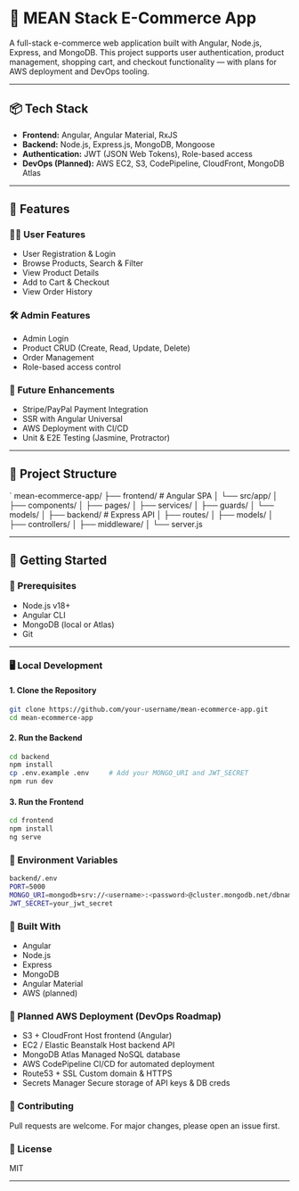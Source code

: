 # 🛒 MEAN Stack E-Commerce App

A full-stack e-commerce web application built with Angular, Node.js, Express, and MongoDB. This project supports user authentication, product management, shopping cart, and checkout functionality — with plans for AWS deployment and DevOps tooling.

---

## 📦 Tech Stack

- **Frontend:** Angular, Angular Material, RxJS
- **Backend:** Node.js, Express.js, MongoDB, Mongoose
- **Authentication:** JWT (JSON Web Tokens), Role-based access
- **DevOps (Planned):** AWS EC2, S3, CodePipeline, CloudFront, MongoDB Atlas

---

## 🚀 Features

### 🧑‍💻 User Features
- User Registration & Login
- Browse Products, Search & Filter
- View Product Details
- Add to Cart & Checkout
- View Order History

### 🛠 Admin Features
- Admin Login
- Product CRUD (Create, Read, Update, Delete)
- Order Management
- Role-based access control

### 🧾 Future Enhancements
- Stripe/PayPal Payment Integration
- SSR with Angular Universal
- AWS Deployment with CI/CD
- Unit & E2E Testing (Jasmine, Protractor)

---

## 📁 Project Structure

`
mean-ecommerce-app/
  ├── frontend/ # Angular SPA
  │ └── src/app/
  │ ├── components/
  │ ├── pages/
  │ ├── services/
  │ ├── guards/
  │ └── models/
  │
  ├── backend/ # Express API
  │ ├── routes/
  │ ├── models/
  │ ├── controllers/
  │ ├── middleware/
  │ └── server.js


---

## 🧪 Getting Started

### 🔧 Prerequisites
- Node.js v18+
- Angular CLI
- MongoDB (local or Atlas)
- Git

---

### 🖥 Local Development

#### 1. Clone the Repository
```bash
git clone https://github.com/your-username/mean-ecommerce-app.git
cd mean-ecommerce-app
```
#### 2. Run the Backend
```bash
cd backend
npm install
cp .env.example .env     # Add your MONGO_URI and JWT_SECRET
npm run dev

```
#### 3. Run the Frontend
```bash
cd frontend
npm install
ng serve

```
### 🔐 Environment Variables
```bash
backend/.env
PORT=5000
MONGO_URI=mongodb+srv://<username>:<password>@cluster.mongodb.net/dbname
JWT_SECRET=your_jwt_secret

```
### 🧱 Built With
- Angular
- Node.js
- Express
- MongoDB
- Angular Material
- AWS (planned)

### 🐳 Planned AWS Deployment (DevOps Roadmap)

- S3 + CloudFront	Host frontend (Angular)
- EC2 / Elastic Beanstalk	Host backend API
- MongoDB Atlas	Managed NoSQL database
- AWS CodePipeline	CI/CD for automated deployment
- Route53 + SSL	Custom domain & HTTPS
- Secrets Manager	Secure storage of API keys & DB creds

### 🤝 Contributing
Pull requests are welcome. For major changes, please open an issue first.

### 📄 License
MIT

---

